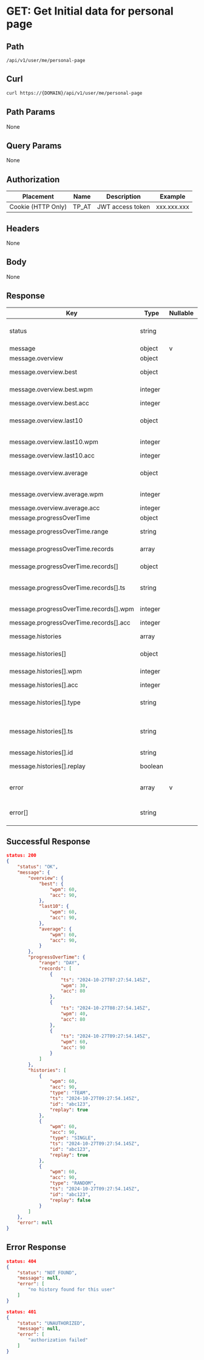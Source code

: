 # GET: Get Initial data for personal page

## Path
```
/api/v1/user/me/personal-page
```

## Curl
```bash
curl https://{DOMAIN}/api/v1/user/me/personal-page
```

## Path Params
None

## Query Params
None

## Authorization
| Placement          | Name  | Description      | Example     |
| ---                | ---   | ---              | ---         |
| Cookie (HTTP Only) | TP_AT | JWT access token | xxx.xxx.xxx |


## Headers
None

## Body
None


## Response
| Key                                    | Type    | Nullable | Description                           |
| ---                                    | ---     | ---      | ---                                   |
| status                                 | string  |          | Custom response status                |
| message                                | object  | v        |                                       |
| message.overview                       | object  |          |                                       |
| message.overview.best                  | object  |          | Best WPM/ACC                          |
| message.overview.best.wpm              | integer |          | Word per minute                       |
| message.overview.best.acc              | integer |          | Accuracy                              |
| message.overview.last10                | object  |          | Last 10 average WPM/ACC               |
| message.overview.last10.wpm            | integer |          | Word per minute                       |
| message.overview.last10.acc            | integer |          | Accuracy                              |
| message.overview.average               | object  |          | Average (all time) WPM/ACC            |
| message.overview.average.wpm           | integer |          | Word per minute                       |
| message.overview.average.acc           | integer |          | Accuracy                              |
| message.progressOverTime               | object  |          |                                       |
| message.progressOverTime.range         | string  |          | `DAY`, `WEEK`...etc                   |
| message.progressOverTime.records       | array   |          | A list of records                     |
| message.progressOverTime.records[]     | object  |          | Record object                         |
| message.progressOverTime.records[].ts  | string  |          | ISO timestamp (UTC)                   |
| message.progressOverTime.records[].wpm | integer |          | Word per minute                       |
| message.progressOverTime.records[].acc | integer |          | Accuracy                              |
| message.histories                      | array   |          | A list of histories                   |
| message.histories[]                    | object  |          | History object                        |
| message.histories[].wpm                | integer |          | Word per minute                       |
| message.histories[].acc                | integer |          | Accuracy                              |
| message.histories[].type               | string  |          | Game type `MULTI`, `RANDOM`, `SOLO`   |
| message.histories[].ts                 | string  |          | User finish time. ISO timestamp (UTC) |
| message.histories[].id                 | string  |          | Game ID                               |
| message.histories[].replay             | boolean |          | Is replay available                   |
| error                                  | array   | v        | Contains a list of error description  |
| error[]                                | string  |          | Error string explaining the error     |

## Successful Response
```json
status: 200
{
    "status": "OK",
    "message": {
        "overview": {
            "best": {
                "wpm": 60,
                "acc": 90,
            },
            "last10": {
                "wpm": 60,
                "acc": 90,
            },
            "average": {
                "wpm": 60,
                "acc": 90,
            }
        },
        "progressOverTime": {
            "range": "DAY",
            "records": [
                {
                    "ts": "2024-10-27T07:27:54.145Z",
                    "wpm": 30,
                    "acc": 80
                },
                {
                    "ts": "2024-10-27T08:27:54.145Z",
                    "wpm": 40,
                    "acc": 80
                },
                {
                    "ts": "2024-10-27T09:27:54.145Z",
                    "wpm": 60,
                    "acc": 90
                }
            ]
        },
        "histories": [
            {
                "wpm": 60,
                "acc": 90,
                "type": "TEAM",
                "ts": "2024-10-27T09:27:54.145Z",
                "id": "abc123",
                "replay": true
            },
            {
                "wpm": 60,
                "acc": 90,
                "type": "SINGLE",
                "ts": "2024-10-27T09:27:54.145Z",
                "id": "abc123",
                "replay": true
            },
            {
                "wpm": 60,
                "acc": 90,
                "type": "RANDOM",
                "ts": "2024-10-27T09:27:54.145Z",
                "id": "abc123",
                "replay": false
            }
        ]
    },
    "error": null
}
```
## Error Response
```json
status: 404
{
    "status": "NOT_FOUND",
    "message": null,
    "error": [
        "no history found for this user"
    ]
}
```

```json
status: 401
{
    "status": "UNAUTHORIZED",
    "message": null,
    "error": [
        "authorization failed"
    ]
}
```
